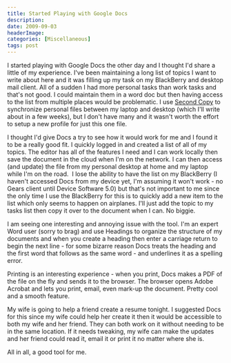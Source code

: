 ```yaml
---
title: Started Playing with Google Docs
description: 
date: 2009-09-03
headerImage: 
categories: [Miscellaneous]
tags: post
---
```


I started playing with Google Docs the other day and I thought I'd share a little of my experience. I've been maintaining a long list of topics I want to write about here and it was filling up my task on my BlackBerry and desktop mail client. All of a sudden I had more personal tasks than work tasks and that's not good. I could maintain them in a word doc but then having access to the list from multiple places would be problematic. I use [Second Copy](http://centered.com/) to synchronize personal files between my laptop and desktop (which I'll write about in a few weeks), but I don't have many and it wasn't worth the effort to setup a new profile for just this one file.

I thought I'd give Docs a try to see how it would work for me and I found it to be a really good fit. I quickly logged in and created a list of all of my topics. The editor has all of the features I need and I can work locally then save the document in the cloud when I'm on the network. I can then access (and update) the file from my personal desktop at home and my laptop while I'm on the road.  I lose the ability to have the list on my BlackBerry (I haven't accessed Docs from my device yet, I'm assuming it won't work - no Gears client until Device Software 5.0) but that's not important to me since the only time I use the BlackBerry for this is to quickly add a new item to the list which only seems to happen on airplanes. I'll just add the topic to my tasks list then copy it over to the document when I can. No biggie.

I am seeing one interesting and annoying issue with the tool. I'm an expert Word user (sorry to brag) and use Headings to organize the structure of my documents and when you create a heading then enter a carriage return to begin the next line - for some bizarre reason Docs treats the heading and the first word that follows as the same word - and underlines it as a spelling error.

Printing is an interesting experience - when you print, Docs makes a PDF of the file on the fly and sends it to the browser. The browser opens Adobe Acrobat and lets you print, email, even mark-up the document. Pretty cool and a smooth feature.

My wife is going to help a friend create a resume tonight. I suggested Docs for this since my wife could help her create it then it would be accessible to both my wife and her friend. They can both work on it without needing to be in the same location. If it needs tweaking, my wife can make the updates and her friend could read it, email it or print it no matter where she is.

All in all, a good tool for me.